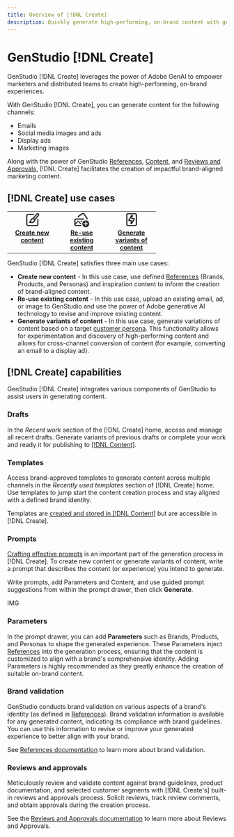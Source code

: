 ```yaml
---
title: Overview of [!DNL Create]
description: Quickly generate high-performing, on-brand content with generative AI in GenStudio [!DNL Create].
---
```


# GenStudio [!DNL Create]

GenStudio [!DNL Create] leverages the power of Adobe GenAI to empower marketers and distributed teams to create high-performing, on-brand experiences.

With GenStudio [!DNL Create], you can generate content for the following channels:

* Emails
* Social media images and ads
* Display ads
* Marketing images

Along with the power of GenStudio [References](/help/user-guide/references/overview.md), [Content](/help/user-guide/content/overview.md), and [Reviews and Approvals](/help/user-guide/approvals/overview.md), [!DNL Create] facilitates the creation of impactful brand-aligned marketing content.

## [!DNL Create] use cases

<table style="table-layout:fixed">
<tr style="border: 0;">
   <td align="center" valign="top" width="100">
      <a href="../create/overview.md">
      <img alt="Create new content" src="../../assets/icons/icon-create.svg" width="35">
      </a>
      <div>
         <a href="../content/overview.md">
         <strong>Create new content</strong>
         </a>
      </div>
   </td>
   <td align="center" valign="top" width="100">
      <a href="../create/overview.md">
      <img alt="Re-use existing content" src="../../assets/icons/icon-addContent.svg" width="35">
      </a>
      <div>
         <a href="../create/overview.md">
         <strong>Re-use existing content</strong>
         </a>
      </div>
   </td>
   <td align="center" valign="top" width="100">
      <a href="../create/overview.md">
      <img alt="Generate variants of content" src="../../assets/icons/icon-template.svg" width="35">
      </a>
      <div>
         <a href="../create/overview.md">
         <strong>Generate variants of content</strong>
         </a>
      </div>
   </td>
</tr>
</table>

GenStudio [!DNL Create] satisfies three main use cases:

* **Create new content** - In this use case, use defined [References](/help/user-guide/references/overview.md) (Brands, Products, and Personas) and inspiration content to inform the creation of brand-aligned content.
* **Re-use existing content** - In this use case, upload an existing email, ad, or image to GenStudio and use the power of Adobe generative AI technology to revise and improve existing content.
* **Generate variants of content** - In this use case, generate variations of content based on a target [customer persona](/help/user-guide/references/personas.md). This functionality allows for experimentation and discovery of high-performing content and allows for cross-channel conversion of content (for example, converting an email to a display ad).

## [!DNL Create] capabilities

GenStudio [!DNL Create] integrates various components of GenStudio to assist users in generating content.

### Drafts

In the _Recent work_ section of the [!DNL Create] home, access and manage all recent drafts. Generate variants of previous drafts or complete your work and ready it for publishing to [[!DNL Content]](/help/user-guide/content/overview.md).

### Templates

Access brand-approved templates to generate content across multiple channels in the _Recently used templates_ section of [!DNL Create] home. Use templates to jump start the content creation process and stay aligned with a defined brand identity.

Templates are [created and stored in [!DNL Content]](/help/user-guide/content/overview.md) but are accessible in [!DNL Create].

### Prompts

[Crafting effective prompts](/help/user-guide/effective-prompts.md) is an important part of the generation process in [!DNL Create]. To create new content or generate variants of content, write a prompt that describes the content (or experience) you intend to generate.

Write prompts, add Parameters and Content, and use guided prompt suggestions from within the prompt drawer, then click **Generate**.

IMG

### Parameters

In the prompt drawer, you can add **Parameters** such as Brands, Products, and Personas to shape the generated experience. These Parameters inject [References](/help/user-guide/references/overview.md) into the generation process, ensuring that the content is customized to align with a brand's comprehensive identity. Adding Parameters is highly recommended as they greatly enhance the creation of suitable on-brand content.

### Brand validation

GenStudio conducts brand validation on various aspects of a brand's identity (as defined in [References](/help/user-guide/references/overview.md)). Brand validation information is available for any generated content, indicating its compliance with brand guidelines. You can use this information to revise or improve your generated experience to better align with your brand.

See [References documentation](/help/user-guide/references/overview.md) to learn more about brand validation.


### Reviews and approvals

Meticulously review and validate content against brand guidelines, product documentation, and selected customer segments with [!DNL Create's] built-in reviews and approvals process. Solicit reviews, track review comments, and obtain approvals during the creation process.

See the [Reviews and Approvals documentation](/help/user-guide/approvals/overview.md) to learn more about Reviews and Approvals.

<!-- ### Anatomy of an email experience

## Prerequisites for using Create -->
